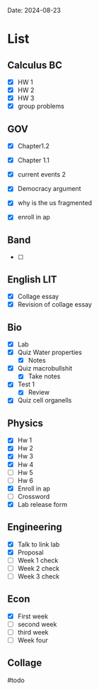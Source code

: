 Date:  2024-08-23
# List

## Calculus BC
- [x] HW 1
- [x] HW 2
- [x] HW 3
- [x] group problems
## GOV
- [x] Chapter1.2 
- [x] Chapter 1.1
- [x] current events 2
- [x] Democracy argument
- [x] why is the us fragmented
- [x] enroll in ap 




## Band 
- [ ] 
## English LIT
- [x] Collage essay
- [x] Revision of collage essay
## Bio
- [x] Lab
- [x] Quiz Water properties
	- [x] Notes
- [x] Quiz macrobullshit
	- [x] Take notes
- [x] Test 1
	- [x] Review
- [x] Quiz cell organells 
## Physics 
- [x] Hw 1
- [x] Hw 2
- [x] Hw 3
- [x] Hw 4
- [ ] Hw 5 
- [ ] Hw 6
- [x] Enroll in ap
- [ ] Crossword
- [x] Lab release form
## Engineering
- [x]  Talk to link lab
- [x] Proposal
- [ ] Week 1 check
- [ ] Week 2 check
- [ ] Week 3 check
## Econ
- [x] First week
- [ ] second week
- [ ] third week
- [ ] Week four 

## Collage 


#todo